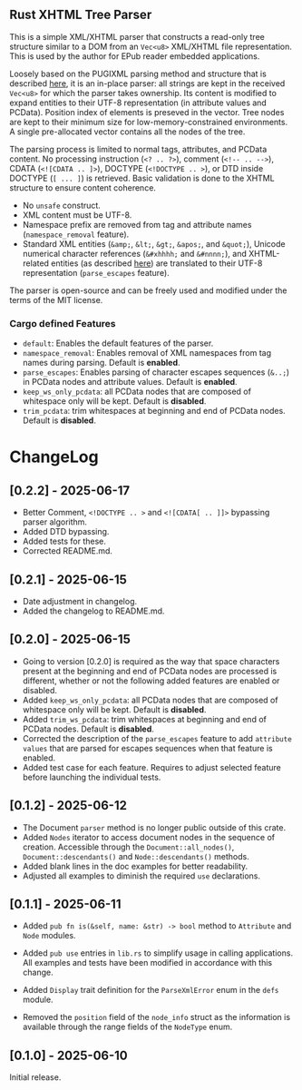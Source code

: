 ## Rust XHTML Tree Parser

This is a simple XML/XHTML parser that constructs a read-only tree structure similar to a DOM from an `Vec<u8>` XML/XHTML file representation. This is used by the author for EPub reader embedded applications.

Loosely based on the PUGIXML parsing method and structure that is described [here](https://aosabook.org/en/posa/parsing-xml-at-the-speed-of-light.html), it is an in-place parser: all strings are kept in the received `Vec<u8>` for which the parser takes ownership. Its content is modified to expand entities to their UTF-8 representation (in attribute values and PCData). Position index of elements is preseved in the vector. Tree nodes are kept to their minimum size for low-memory-constrained environments. A single pre-allocated vector contains all the nodes of the tree. 

The parsing process is limited to normal tags, attributes, and PCData content. No processing instruction (`<? .. ?>`), comment (`<!-- .. -->`), CDATA (`<![CDATA .. ]>`), DOCTYPE (`<!DOCTYPE .. >`), or DTD inside DOCTYPE (`[ ... ]`) is retrieved. Basic validation is done to the XHTML structure to ensure content coherence.

- No `unsafe` construct.
- XML content must be UTF-8.
- Namespace prefix are removed from tag and attribute names (`namespace_removal` feature).
- Standard XML entities (`&amp;`, `&lt;`, `&gt;`, `&apos;`, and `&quot;`), Unicode numerical character references (`&#xhhhh;` and `&#nnnn;`), and XHTML-related entities (as described [here](https://www.w3.org/TR/xhtml-modularization/dtd_module_defs.html#a_dtd_xhtml_character_entities)) are translated to their UTF-8 representation (`parse_escapes` feature).

The parser is open-source and can be freely used and modified under the terms of the MIT license.

### Cargo defined Features
- `default`: Enables the default features of the parser. 
- `namespace_removal`: Enables removal of XML namespaces from tag names during parsing. Default is **enabled**.
- `parse_escapes`: Enables parsing of character escapes sequences (`&..;`) in PCData nodes and attribute values. Default is **enabled**.
- `keep_ws_only_pcdata`: all PCData nodes that are composed of whitespace only will be kept. Default is **disabled**.
- `trim_pcdata`: trim whitespaces at beginning and end of PCData nodes. Default is **disabled**.

# ChangeLog

## [0.2.2] - 2025-06-17

- Better Comment, `<!DOCTYPE .. >` and `<![CDATA[ .. ]]>` bypassing parser algorithm. 
- Added DTD bypassing.
- Added tests for these.
- Corrected README.md.

## [0.2.1] - 2025-06-15

- Date adjustment in changelog.
- Added the changelog to README.md.

## [0.2.0] - 2025-06-15

- Going to version [0.2.0] is required as the way that space characters present at the beginning and end of PCData nodes are processed is different, whether or not the following added features are enabled or disabled.
- Added `keep_ws_only_pcdata`: all PCData nodes that are composed of whitespace only will be kept. Default is **disabled**.
- Added `trim_ws_pcdata`: trim whitespaces at beginning and end of PCData nodes. Default is **disabled**.
- Corrected the description of the `parse_escapes` feature to add `attribute values` that are parsed for escapes sequences when that feature is enabled.
- Added test case for each feature. Requires to adjust selected feature before launching the individual tests.

## [0.1.2] - 2025-06-12

- The Document `parser` method is no longer public outside of this crate.
- Added `Nodes` iterator to access document nodes in the sequence of creation. Accessible through the `Document::all_nodes()`, `Document::descendants()` and `Node::descendants()` methods.
- Added blank lines in the doc examples for better readability.
- Adjusted all examples to diminish the required `use` declarations.

## [0.1.1] - 2025-06-11

- Added `pub fn is(&self, name: &str) -> bool` method to `Attribute` and `Node` modules.
- Added  `pub use` entries in `lib.rs` to simplify usage in calling applications. All examples and tests have been modified in accordance with this change.
- Added `Display` trait definition for the `ParseXmlError` enum in the `defs` module.

- Removed the `position` field of the `node_info` struct as the information is available through the range fields of the `NodeType` enum.

## [0.1.0] - 2025-06-10 

Initial release.

